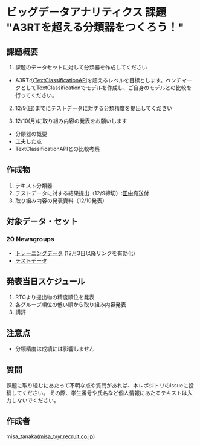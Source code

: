 # ビッグデータアナリティクス 課題 "A3RTを超える分類器をつくろう！"
## 課題概要

1. 課題のデータセットに対して分類器を作成してください
- A3RTの[TextClassificationAPI](https://a3rt.recruit-tech.co.jp/product/textClassificationAPI/)を超えるレベルを目標とします。ベンチマークとしてTextClassificationでモデルを作成し、ご自身のモデルとの比較を行ってください。
   
2. 12/9(日)までにテストデータに対する分類精度を提出してください

3. 12/10(月)に取り組み内容の発表をお願いします
- 分類器の概要
- 工夫した点
- TextClassificationAPIとの比較考察

## 作成物
1. テキスト分類器
2. テストデータに対する結果提出（12/9締切）:[田中](misa_t@r.recruit.co.jp)宛送付
3. 取り組み内容の発表資料（12/10発表）

## 対象データ・セット
### 20 Newsgroups 
- [トレーニングデータ](リンク) (12月3日以降リンクを有効化)
- [テストデータ](https://github.com/misa-t/2018NAIST_A3RT/blob/master/%E8%A9%95%E4%BE%A1%E6%A4%9C%E8%A8%BC_%E6%8F%90%E5%87%BA%E3%83%95%E3%82%A9%E3%83%BC%E3%83%9E%E3%83%83%E3%83%88.csv)

## 発表当日スケジュール
1. RTCより提出物の精度順位を発表
2. 各グループ順位の低い順から取り組み内容発表 
3. 講評


## 注意点
- 分類精度は成績には影響しません


## 質問

課題に取り組むにあたって不明な点や質問があれば、本レポジトリのissueに投稿してください。
その際、学生番号や氏名など個人情報にあたるテキストは入力しないでください。

## 作成者
misa_tanaka(misa_t@r.recruit.co.jp)

